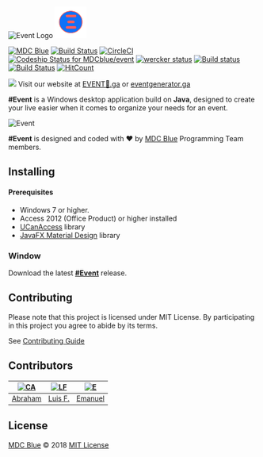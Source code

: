![Event Logo](https://eventgenerator.ga/assets/images/event.png) ![](media/event.gif)

[![MDC Blue](https://mdc.blue/badge.svg)](https://github.com/mdcblue)
[![Build Status](https://img.shields.io/travis/MDCblue/event.svg?logo=travis)](https://travis-ci.org/MDCblue/event)
[![CircleCI](https://circleci.com/gh/MDCblue/event.svg?style=svg&circle-token=9e0b94449621dc7622993c997eca7dd8b9a03aba)](https://circleci.com/gh/MDCblue/event) 
[ ![Codeship Status for MDCblue/event](https://app.codeship.com/projects/0aff85f0-41b3-0136-0e71-221a7588f37b/status?branch=master)](https://app.codeship.com/projects/291411) [![wercker status](https://app.wercker.com/status/fd1125321cf888924167722e42e79700/s/master "wercker status")](https://app.wercker.com/project/byKey/fd1125321cf888924167722e42e79700) [![Build status](https://ci.appveyor.com/api/projects/status/3n8wnswx4gdptl9q?svg=true)](https://ci.appveyor.com/project/19cah/event) [![Build Status](https://semaphoreci.com/api/v1/19cah/event/branches/master/badge.svg)](https://semaphoreci.com/19cah/event) [![HitCount](http://hits.dwyl.io/mdcblue/event.svg)](http://hits.dwyl.io/mdcblue/event)

<!-- [![wercker status](https://img.shields.io/wercker/ci/mdcblue/event.svg?logo=data%3Aimage%2Fpng%3Bbase64%2CiVBORw0KGgoAAAANSUhEUgAAAHEAAACCCAMAAABGptdVAAAAHlBMVEUAAAApreAzsuU4tuY4t%2Bo6uuk7uuo7ueo7uuv%2F%2F%2F%2Bfm%2FBmAAAACXRSTlMAGTJJYHaUscxFS9c9AAACcklEQVR4Ae2bwbLcKgxELUAS%2Bv8ffm%2FhVGoqXbHclkkmxVlfc4CWtZgrH19C89lW%2BsTif0yWCTVOdI1vzPjJWBFgfDD7igA%2F8fZqgIAXS2gE4MUS6jMA78UpHhd4e7lgVN%2BMU8GB8DbeCnB29G4WdITEqgPvpjZAk8SNFweY2hRB%2Fsqq4mwzv05FnOL50i%2BJ89dsXJgayzKItgnjVLplD7pXjLKd5uPs9WnwC8AtTlBxdZc0qBj4QqACzN9V5%2B%2BfihN0hJlrGQpJXhkwXgcYEEnEiY0gwLwRMLJGk4MyAixjxAGSxkP80mjHwRsRemUc1cZ%2BZdRq43hmVEi9kWAbt1HtHvLYGDd5bpzbuI1fUqvjJn%2Bi52zjNppzCG0Mkn%2FfuI3b2En%2Bzp7T%2Bom8aFzBNgJ8cghtDJJt3MZvNGqczIyxkcAfPOexiBknvsoYP7BFwr5ozAXEGH3hpeKXo2sd1sGlemIwhaeD3y0UHL8MdMQQEHEVio7hoL9EEQ46HK5ULxdKBGhx1YecoMGB17%2FukI4rYx4QqRUOUL2%2FK9fJ4DikcyOIwgEmyf2bqdUps8ORSikvhJ7%2BS60Rxo3r1xJhOzCwDxjlk3lv7mU8VUrcvSdFr3SeHve3rE%2BGV0YwG7YAQTCPOvmcsRNoTo%2B7TGEixMKkMgbxjD0bOrb0jfLto8Un%2FdYOY1CtIz%2BTJA72R%2BDZfWsEUWqZlbylpkDt4OlxvZjVziKLX6w3%2BJk%2BBF6y4%2Bkt%2FkZxTChOMKHWF0%2BwW40PH8bt5a8RRlxiC75eAdmu%2B8BjLP6IRZd%2BGARbfL2TCJCnOX4j1jid91FO3kc5jc9vPf8BpsKu9jwT6NEAAAAASUVORK5CYII%3D)](https://app.wercker.com/mdcblue/event/runs)-->

![](https://png.icons8.com/ios/16/000000/geography-filled.png) Visit our website at [EVENT🚀.ga](http://EVENT🚀.ga) or [eventgenerator.ga](https://eventgenerator.ga)

**\#Event** is a Windows desktop application build on **Java**, designed to create your live easier when it comes to organize your needs for an event.

![Event](https://eventgenerator.ga/assets/images/desktop.png)

**\#Event** is designed and coded with ❤️ by [MDC Blue](https://mdc.blue) Programming Team members.

## Installing

#### Prerequisites

* Windows 7 or higher.
* Access 2012 \(Office Product\) or higher installed
* [UCanAccess](http://ucanaccess.sourceforge.net/site.html) library
* [JavaFX Material Design](http://www.jfoenix.com/) library

### Window

Download the latest [**\#Event**](https://eventgenerator.ga/#download-section) release.

## Contributing

Please note that this project is licensed under MIT License. By participating in this project you agree to abide by its terms.

See [Contributing Guide](https://github.com/MDCblue/event/blob/master/.github/contribution-guidelines.md)

## Contributors

| [![CA](https://avatars3.githubusercontent.com/u/21347264?s=50&v=4)](https://github.com/19cah)                                | [![LF](https://avatars3.githubusercontent.com/u/34631500?s=50&v=4)](https://github.com/LuisRobaina)                          | [![E](https://avatars3.githubusercontent.com/u/27441517?s=50&v=4)](https://github.com/Jikiyama) |
| --- | --- | --- |
| [Abraham](https://github.com/19cah)                                                                                          | [Luis F.](https://github.com/LuisRobaina)                                                                                    | [Emanuel](https://github.com/Jikiyama) |

## License

[MDC Blue](https://github.com/MDCblue) © 2018 [MIT License](https://github.com/MDCblue/event/blob/master/LICENSE)

